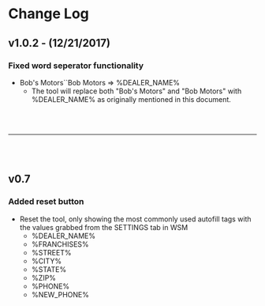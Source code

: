 # Change Log

## v1.0.2 - **(12/21/2017)**

### Fixed word seperator functionality
* Bob's Motors``Bob Motors => %DEALER_NAME%
    * The tool will replace both "Bob's Motors" and "Bob Motors" with %DEALER_NAME% as originally mentioned in this document.

<br><br>

---

<br><br>

## v0.7

### Added reset button
* Reset the tool, only showing the most commonly used autofill tags with the values grabbed from the SETTINGS tab in WSM
    * %DEALER_NAME%
    * %FRANCHISES%
    * %STREET%
    * %CITY%
    * %STATE%
    * %ZIP%
    * %PHONE%
    * %NEW_PHONE%

